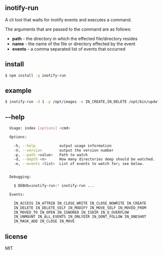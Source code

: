 inotify-run
-----------

A cli tool that waits for inotify events and executes a command.

The arguments that are passed to the command are as follows:

* **path** - the directory in which the effected file/directory resides
* **name** - the name of the file or directory effected by the event
* **events** - a comma separated list of events that occurred

install
-------

```sh
$ npm install -g inotify-run
```

example
-------

```sh
$ inotify-run -d 1 -p /opt/images -e IN_CREATE,IN_DELETE /opt/bin/update-database.sh
```

--help
------

```sh
  Usage: index [options] <cmd>

  Options:

    -h, --help           output usage information
    -V, --version        output the version number
    -p, --path <value>   Path to watch
    -d, --depth <n>      How many directories deep should be watched.
    -e, --events <list>  List of events to watch for; see below.


  Debugging:

    $ DEBUG=inotify-run:* inotify-run ...

  Events:

    IN_ACCESS IN_ATTRIB IN_CLOSE_WRITE IN_CLOSE_NOWRITE IN_CREATE
    IN_DELETE IN_DELETE_SELF IN_MODIFY IN_MOVE_SELF IN_MOVED_FROM
    IN_MOVED_TO IN_OPEN IN_IGNORED IN_ISDIR IN_Q_OVERFLOW
    IN_UNMOUNT IN_ALL_EVENTS IN_ONLYDIR IN_DONT_FOLLOW IN_ONESHOT
    IN_MASK_ADD IN_CLOSE IN_MOVE
```

license
-------

MIT
